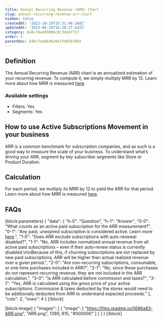 ```yaml
---
title: Annual Recurring Revenue (ARR) Chart
slug: annual-recurring-revenue-arr-chart
hidden: false
createdAt: '2022-10-19T15:31:46.168Z'
updatedAt: '2023-06-16T16:20:27.642Z'
category: 648c78a49909bc0c3debff17
order: 5
parentDoc: 648c7ee8b4629e1fd0fb39b5
---
```

## Definition
The Annual Recurring Revenue (ARR) chart is an annualized estimation of your recurring revenue. To compute it, we simply multiply MRR by 12. Learn more about how MRR is measured [here](doc:monthly-recurring-revenue-mrr-chart).

### Available settings

* Filters: Yes
* Segments: Yes

## How to use Active Subscriptions Movement in your business
ARR is a common benchmark for subscription companies, and as such is a good way to measure the scale of your business. To understand what’s driving your ARR, segment by key subscriber segments like Store or Product Duration.

## Calculation
For each period, we multiply its MRR by 12 to yield the ARR for that period. Learn more about how MRR is measured [here](doc:monthly-recurring-revenue-mrr-chart).

## FAQs
[block:parameters]
{
  "data": {
    "h-0": "Question",
    "h-1": "Answer",
    "0-0": "What counts as an active paid subscription for the ARR measurement?",
    "0-1": "Any paid, unexpired subscription is considered active. Learn more [here](doc:active-subscriptions-chart).",
    "1-0": "Does ARR exclude subscriptions with auto-renewal disabled?",
    "1-1": "No, ARR includes normalized annual revenue from all active paid subscriptions – even if their auto-renew status is currently disabled.\n\nBecause of this, if churning subscriptions are not replaced by new paid subscriptions, ARR will be higher than actual realized revenue over a given period.",
    "2-0": "Are non-recurring subscriptions, consumable, or one-time purchases included in ARR?",
    "2-1": "No, since these purchases do not represent recurring revenue, they are not included in the ARR calculation.",
    "3-0": "Is ARR calculated before commission and taxes?",
    "3-1": "Yes, ARR is calculated using the gross price of your active subscriptions. Commission & taxes deducted by the stores would need to be additionally deducted from ARR to understand expected proceeds."
  },
  "cols": 2,
  "rows": 4
}
[/block]

[block:image]
{
  "images": [
    {
      "image": [
        "https://files.readme.io/0686a83-ARR.png",
        "ARR.png",
        1380,
        815,
        "#000000"
      ]
    }
  ]
}
[/block]
